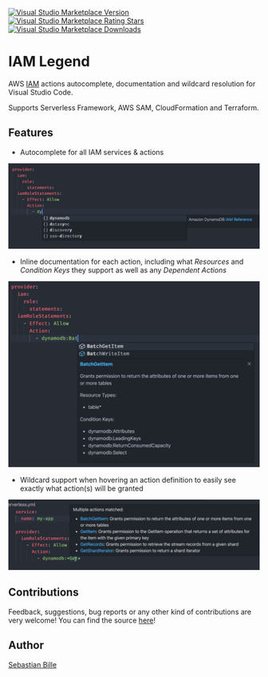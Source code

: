[![Visual Studio Marketplace Version](https://img.shields.io/visual-studio-marketplace/v/sebastianbille.iam-legend.svg?style=flat-square)](https://marketplace.visualstudio.com/items?itemName=sebastianbille.iam-legend)
[![Visual Studio Marketplace Rating Stars](https://img.shields.io/visual-studio-marketplace/stars/sebastianbille.iam-legend.svg?style=flat-square)](https://marketplace.visualstudio.com/items?itemName=sebastianbille.iam-legend)
[![Visual Studio Marketplace Downloads](https://img.shields.io/visual-studio-marketplace/d/sebastianbille.iam-legend.svg?style=flat-square)](https://marketplace.visualstudio.com/items?itemName=sebastianbille.iam-legend)

# IAM Legend

AWS [IAM](https://docs.aws.amazon.com/IAM/latest/UserGuide/introduction.html) actions autocomplete, documentation and wildcard resolution for Visual Studio Code.

Supports Serverless Framework, AWS SAM, CloudFormation and Terraform.

## Features

- Autocomplete for all IAM services & actions

![service suggestions](https://raw.githubusercontent.com/TastefulElk/iam-legend/master/images/service_suggest.png)

- Inline documentation for each action, including what *Resources* and *Condition Keys* they support as well as any *Dependent Actions*

![action suggestions and documentation](https://raw.githubusercontent.com/TastefulElk/iam-legend/master/images/action_suggest.png)

- Wildcard support when hovering an action definition to easily see exactly what action(s) will be granted

![docs for multiple actions when hovering action with wildcard](https://raw.githubusercontent.com/TastefulElk/iam-legend/master/images/wildcard_hover.png)

## Contributions

Feedback, suggestions, bug reports or any other kind of contributions are very welcome! You can find the source [here](https://github.com/TastefulElk/iam-legend)!

## Author

[Sebastian Bille](https://twitter.com/TastefulElk)